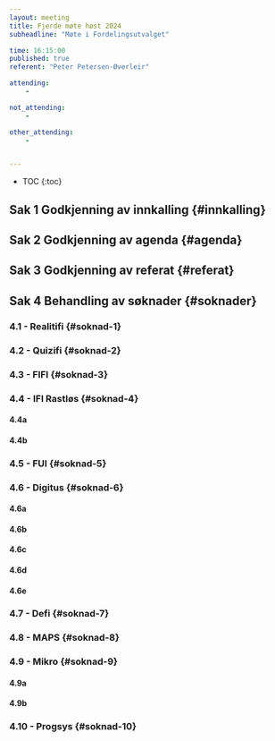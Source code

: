 ```yaml
---
layout: meeting
title: Fjerde møte høst 2024
subheadline: "Møte i Fordelingsutvalget"

time: 16:15:00
published: true
referent: "Peter Petersen-Øverleir"

attending:
    - 

not_attending:
    -

other_attending:
    -


---
```


* TOC
{:toc}


## Sak 1 Godkjenning av innkalling {#innkalling}
## Sak 2 Godkjenning av agenda {#agenda}
## Sak 3 Godkjenning av referat {#referat}
## Sak 4 Behandling av søknader {#soknader}
### 4.1 -  Realitifi {#soknad-1}
### 4.2 -  Quizifi {#soknad-2}
### 4.3 -  FIFI {#soknad-3}
### 4.4 -  IFI Rastløs {#soknad-4}
#### 4.4a
#### 4.4b

### 4.5 -  FUI {#soknad-5}
### 4.6 -  Digitus {#soknad-6}
#### 4.6a
#### 4.6b
#### 4.6c
#### 4.6d
#### 4.6e

### 4.7 -  Defi {#soknad-7}
### 4.8 -  MAPS {#soknad-8}
### 4.9 -  Mikro {#soknad-9}
#### 4.9a
#### 4.9b

### 4.10 - Progsys {#soknad-10}

